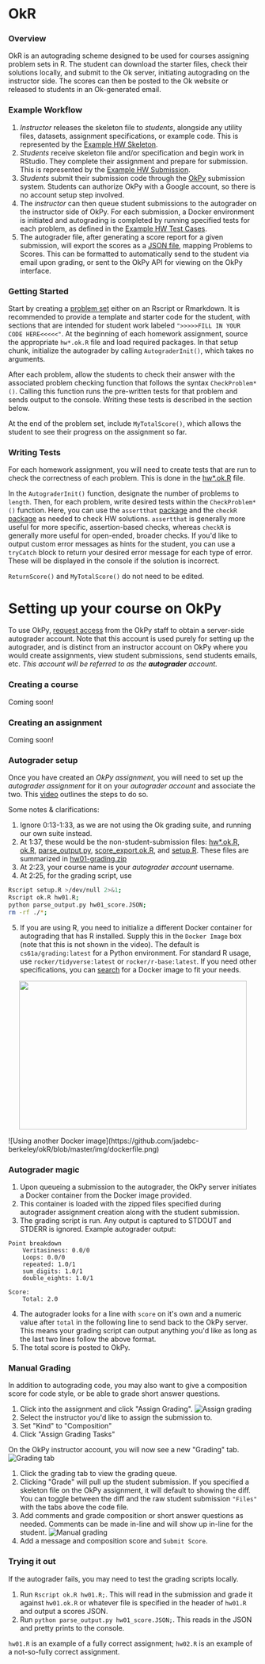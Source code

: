 # OkR

### Overview 

OkR is an autograding scheme designed to be used for courses assigning problem sets in R. The student can download the starter files, check their solutions locally, and submit to the Ok server, initiating autograding on the instructor side. The scores can then be posted to the Ok website or released to students in an Ok-generated email.

### Example Workflow

1. *Instructor* releases the skeleton file to *students*, alongside any utility files, datasets, assignment specifications, or example code. This is represented by the [Example HW Skeleton](https://github.com/jadebc-berkeley/okR/blob/master/hw01_starter.R).
2. *Students* receive skeleton file and/or specification and begin work in RStudio. They complete their assignment and prepare for submission. This is represented by the [Example HW Submission](https://github.com/jadebc-berkeley/okR/blob/master/hw01.R).
3. *Students* submit their submission code through the [OkPy](https://okpy.org) submission system. Students can authorize OkPy with a Google account, so there is no account setup step involved. 
4. The *instructor* can then queue student submissions to the autograder on the instructor side of OkPy. For each submission, a Docker environment is initiated and autograding is completed by running specified tests for each problem, as defined in the [Example HW Test Cases](https://github.com/jadebc-berkeley/okR/blob/master/hw01.ok.R).
5. The autograder file, after generating a score report for a given submission, will export the scores as a [JSON file](https://github.com/jadebc-berkeley/okR/blob/master/hw01_score.JSON), mapping Problems to Scores. This can be formatted to automatically send to the student via email upon grading, or sent to the OkPy API for viewing on the OkPy interface.


### Getting Started

Start by creating a [problem set](https://github.com/jadebc-berkeley/okR/blob/master/hw01_starter.R) either on an Rscript or Rmarkdown. It is recommended to provide a template and starter code for the student, with sections that are intended for student work labeled `">>>>>FILL IN YOUR CODE HERE<<<<<"`. At the beginning of each homework assignment, source the appropriate `hw*.ok.R` file and load required packages. In that setup chunk, initialize the autograder by calling `AutograderInit()`, which takes no arguments.

After each problem, allow the students to check their answer with the associated problem checking function that follows the syntax `CheckProblem*()`. Calling this function runs the pre-written tests for that problem and sends output to the console. Writing these tests is described in the section below.

At the end of the problem set, include `MyTotalScore()`, which allows the student to see their progress on the assignment so far.


### Writing Tests

For each homework assignment, you will need to create tests that are run to check the correctness of each problem. This is done in the [hw*.ok.R](https://github.com/jadebc-berkeley/okR/blob/master/hw01.ok.R) file.

In the `AutograderInit()` function, designate the number of problems to `length`. Then, for each problem, write desired tests within the `CheckProblem*()` function. Here, you can use the `assertthat` [package](https://github.com/hadley/assertthat) and the `checkR` [package](https://cran.r-project.org/web/packages/checkr/checkr.pdf) as needed to check HW solutions. `assertthat` is generally more useful for more specific, assertion-based checks, whereas `checkR` is generally more useful for open-ended, broader checks. If you'd like to output custom error messages as hints for the student, you can use a `tryCatch` block to return your desired error message for each type of error. These will be displayed in the console if the solution is incorrect.

`ReturnScore()` and `MyTotalScore()` do not need to be edited.

# Setting up your course on OkPy

To use OkPy, [request access](https://okpy.github.io/documentation/autograder.html#autograder-documentation-request-access) from the OkPy staff to obtain a server-side autograder account. Note that this account is used purely for setting up the autograder, and is distinct from an instructor account on OkPy where you would create assignments, view student submissions, send students emails, etc. *This account will be referred to as the __autograder__ account.*

### Creating a course
Coming soon!

### Creating an assignment
Coming soon!

### Autograder setup
Once you have created an *OkPy assignment*, you will need to set up the *autograder assignment* for it on your *autograder account* and associate the two. This [video](https://www.youtube.com/watch?v=wwD9hoMYGVY) outlines the steps to do so. 

Some notes & clarifications:
1. Ignore 0:13-1:33, as we are not using the Ok grading suite, and running our own suite instead.
2. At 1:37, these would be the non-student-submission files: [hw*.ok.R](https://github.com/jadebc-berkeley/okR/blob/master/hw01.R), [ok.R](https://github.com/jadebc-berkeley/okR/blob/master/ok.R), [parse_output.py](https://github.com/jadebc-berkeley/okR/blob/master/parse_output.py), [score_export.ok.R](https://github.com/jadebc-berkeley/okR/blob/master/score_export.ok.R), and [setup.R](https://github.com/jadebc-berkeley/okR/blob/master/setup.R). These files are summarized in [hw01-grading.zip](https://github.com/jadebc-berkeley/okR/blob/master/hw01-grading.zip)
3. At 2:23, your course name is your *autograder account* username.
4. At 2:25, for the grading script, use
``` bash
Rscript setup.R >/dev/null 2>&1; 
Rscript ok.R hw01.R; 
python parse_output.py hw01_score.JSON;
rm -rf ./*;
```
5. If you are using R, you need to initialize a different Docker container for autograding that has R installed. Supply this in the `Docker Image` box (note that this is not shown in the video). The default is `cs61a/grading:latest` for a Python environment. For standard R usage, use `rocker/tidyverse:latest` or `rocker/r-base:latest`. If you need other specifications, you can [search](https://hub.docker.com/r/rocker/r-base/~/dockerfile/) for a Docker image to fit your needs.
<p align="center">
  <img width="460" height="300" src="https://github.com/jadebc-berkeley/okR/blob/master/dockerfile.png">
</p>
![Using another Docker image](https://github.com/jadebc-berkeley/okR/blob/master/img/dockerfile.png)

### Autograder magic
1. Upon queueing a submission to the autograder, the OkPy server initiates a Docker container from the Docker image provided. 
2. This container is loaded with the zipped files specified during autograder assignment creation along with the student submission. 
3. The grading script is run. Any output is captured to STDOUT and STDERR is ignored. Example autograder output: 
```
Point breakdown
    Veritasiness: 0.0/0
    Loops: 0.0/0
    repeated: 1.0/1
    sum_digits: 1.0/1
    double_eights: 1.0/1

Score:
    Total: 2.0
```
4. The autograder looks for a line with `score` on it's own and a numeric value after `total` in the following line to send back to the OkPy server. This means your grading script can output anything you'd like as long as the last two lines follow the above format.
5. The total score is posted to OkPy.

### Manual Grading
In addition to autograding code, you may also want to give a composition score for code style, or be able to grade short answer questions.

1. Click into the assignment and click "Assign Grading".
![Assign grading](https://github.com/jadebc-berkeley/okR/blob/master/img/assign-grading.png)
2. Select the instructor you'd like to assign the submission to.
3. Set "Kind" to "Composition"
4. Click "Assign Grading Tasks"

On the OkPy instructor account, you will now see a new "Grading" tab.
![Grading tab](https://github.com/jadebc-berkeley/okR/blob/master/img/grading-tab.png)
1. Click the grading tab to view the grading queue.
2. Clicking "Grade" will pull up the student submission. If you specified a skeleton file on the OkPy assignment, it will default to showing the diff. You can toggle between the diff and the raw student submission `"Files"` with the tabs above the code file.
3. Add comments and grade composition or short answer questions as needed. Comments can be made in-line and will show up in-line for the student.
![Manual grading](https://github.com/jadebc-berkeley/okR/blob/master/img/manual-grading.png)
4. Add a message and composition score and `Submit Score`. 

### Trying it out
If the autograder fails, you may need to test the grading scripts locally.
1. Run `Rscript ok.R hw01.R;`. This will read in the submission and grade it against `hw01.ok.R` or whatever file is specified in the header of `hw01.R` and output a scores JSON.
2. Run `python parse_output.py hw01_score.JSON;`. This reads in the JSON and pretty prints to the console.

`hw01.R` is an example of a fully correct assignment; `hw02.R` is an example of a not-so-fully correct assignment.